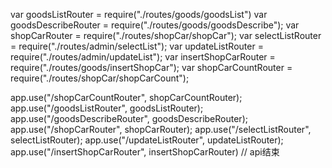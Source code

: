 
var goodsListRouter = require("./routes/goods/goodsList")
var goodsDescribeRouter = require("./routes/goods/goodsDescribe");
var shopCarRouter = require("./routes/shopCar/shopCar");
var selectListRouter = require("./routes/admin/selectList");
var updateListRouter = require("./routes/admin/updateList");
var insertShopCarRouter = require("./routes/goods/insertShopCar");
var shopCarCountRouter = require("./routes/shopCar/shopCarCount");


app.use("/shopCarCountRouter", shopCarCountRouter);
app.use("/goodsListRouter", goodsListRouter);
app.use("/goodsDescribeRouter", goodsDescribeRouter);
app.use("/shopCarRouter", shopCarRouter);
app.use("/selectListRouter", selectListRouter);
app.use("/updateListRouter", updateListRouter);
app.use("/insertShopCarRouter", insertShopCarRouter)
// api结束